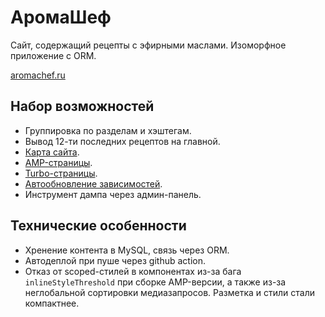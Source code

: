 # АромаШеф

Сайт, содержащий рецепты с эфирными маслами. Изоморфное приложение с ORM.

[aromachef.ru](https://aromachef.ru)

## Набор возможностей

- Группировка по разделам и хэштегам.
- Вывод 12-ти последних рецептов на главной.
- [Карта сайта](https://aromachef.ru/sitemap.xml).
- [AMP-страницы](https://amp.aromachef.ru).
- [Turbo-страницы](https://aromachef.ru/turbo.rss).
- [Автообновление зависимостей](tools/upgrade.js).
- Инструмент дампа через админ-панель.

## Технические особенности

- Хренение контента в MySQL, связь через ORM.
- Автодеплой при пуше через github action.
- Отказ от scoped-стилей в компонентах из-за бага `inlineStyleThreshold` при сборке AMP-версии,
  а также из-за неглобальной сортировки медиазапросов. Разметка и стили стали компактнее.
